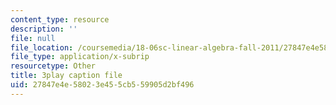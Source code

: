 ```yaml
---
content_type: resource
description: ''
file: null
file_location: /coursemedia/18-06sc-linear-algebra-fall-2011/27847e4e58023e455cb559905d2bf496_pz3zyUO2gpM.srt
file_type: application/x-subrip
resourcetype: Other
title: 3play caption file
uid: 27847e4e-5802-3e45-5cb5-59905d2bf496
---
```

